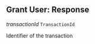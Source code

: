 

## Grant User: Response  
  
<article>

*transactionId* `TransactionId` 

Identifier of the transaction

</article>

